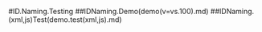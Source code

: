 #ID.Naming.Testing
##IDNaming.Demo(demo(v=vs.100).md)
##IDNaming.(xml,js)Test(demo.test(xml,js).md)
